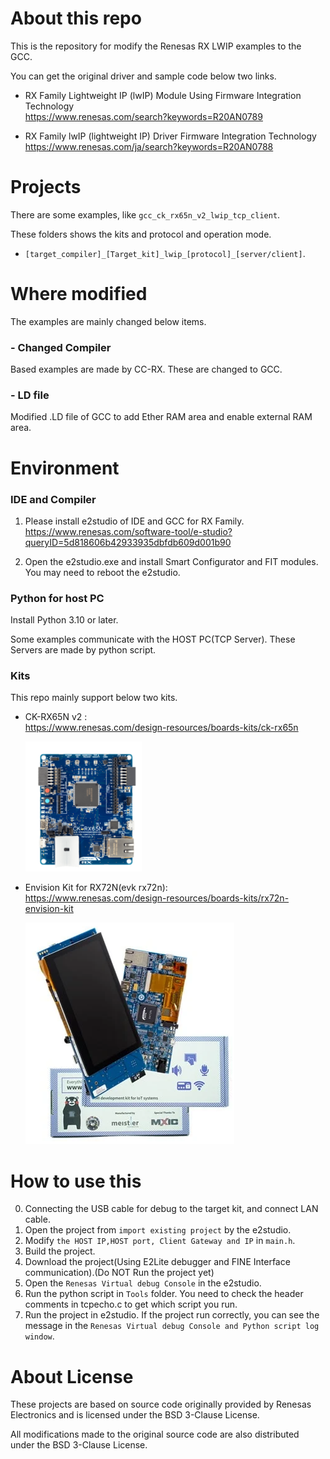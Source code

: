 # About this repo

This is the repository for modify the Renesas RX LWIP examples to the GCC.

You can get the original driver and sample code below two links.

* RX Family Lightweight IP (lwIP) Module Using Firmware Integration Technology<br>
   https://www.renesas.com/search?keywords=R20AN0789

* RX Family lwIP (lightweight IP) Driver Firmware Integration Technology<br>
   https://www.renesas.com/ja/search?keywords=R20AN0788

# Projects

There are some examples, like `gcc_ck_rx65n_v2_lwip_tcp_client`.

These folders shows the kits and protocol and operation mode.<br>
 * `[target_compiler]_[Target_kit]_lwip_[protocol]_[server/client]`.

# Where modified

The examples are mainly changed below items.

### - Changed Compiler 
Based examples are made by CC-RX. These are changed to GCC.

### - LD file
Modified .LD file of GCC to add Ether RAM area and enable external RAM area.

# Environment

### IDE and Compiler
1) Please install e2studio of IDE and GCC for RX Family.<br>
https://www.renesas.com/software-tool/e-studio?queryID=5d818606b42933935dbfdb609d001b90

2) Open the e2studio.exe and install Smart Configurator and FIT modules. <br>
You may need to reboot the e2studio.

### Python for host PC

Install Python 3.10 or later.

Some examples communicate with the HOST PC(TCP Server).
These Servers are made by python script.


### Kits

This repo mainly support below two kits.

* CK-RX65N v2 : <br>
 https://www.renesas.com/design-resources/boards-kits/ck-rx65n

    ![ck-rx65n v2](./picture/ck-rx65nv2.png)


* Envision Kit for RX72N(evk rx72n):<br>
 https://www.renesas.com/design-resources/boards-kits/rx72n-envision-kit

     ![Envision kit for RX72N](./picture/evkrx72n.png)


# How to use this
0) Connecting the USB cable for debug to the target kit, and connect LAN cable.
1) Open the project from `import existing project` by the e2studio.
2) Modify `the HOST IP,HOST port, Client Gateway and IP` in `main.h`.
3) Build the project.
4) Download the project(Using E2Lite debugger and FINE Interface communication).(Do NOT Run the project yet)
5) Open the `Renesas Virtual debug Console` in the e2studio.
6) Run the python script in `Tools` folder. You need to check the header comments in tcpecho.c to get which script you run.
7) Run the project in e2studio. If the project run correctly, you can see the message in the `Renesas Virtual debug Console and Python script log window`.

# About License

These projects are based on source code originally provided by Renesas Electronics and is licensed under the BSD 3-Clause License.

All modifications made to the original source code are also distributed under the BSD 3-Clause License.
